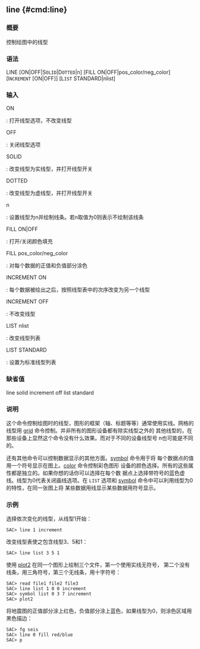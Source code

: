 ## line {#cmd:line}

### 概要

控制绘图中的线型

### 语法

LINE \[ON|OFF|S`OLID`|D`OTTED`|n\] \[FILL ON|OFF|pos\_color/neg\_color\]
\[I`NCREMENT` \[ON|OFF\]\] \[L`IST` STANDARD|nlist\]

### 输入

ON

:   打开线型选项，不改变线型

OFF

:   关闭线型选项

SOLID

:   改变线型为实线型，并打开线型开关

DOTTED

:   改变线型为虚线型，并打开线型开关

n

:   设置线型为n并绘制线条。若n取值为0则表示不绘制该线条

FILL ON|OFF

:   打开/关闭颜色填充

FILL pos\_color/neg\_color

:   对每个数据的正值和负值部分涂色

INCREMENT ON

:   每个数据被绘出之后，按照线型表中的次序改变为另一个线型

INCREMENT OFF

:   不改变线型

LIST nlist

:   改变线型列表

LIST STANDARD

:   设置为标准线型列表

### 缺省值

line solid increment off list standard

### 说明

这个命令控制绘图时的线型，图形的框架（轴、标题等等）通常使用实线。网格的
线型用 [grid](/commands/grid.md)
命令控制。并非所有的图形设备都有除实线型之外的
其他线型的，在那些设备上显然这个命令没有什么效果。而对于不同的设备线型号
n也可能是不同的。

还有其他命令可以控制数据显示的其他方面。[symbol](/commands/symbol.md)
命令用于将
每个数据点的值用一个符号显示在图上。[color](/commands/color.md)
命令控制彩色图形
设备的颜色选择。所有的这些属性都是独立的。如果你想的话你可以选择在每个数
据点上选择带符号的蓝色虚线。线型为0代表关闭画线选项。在 `LIST` 选项和
[symbol](/commands/symbol.md)
命令中可以利用线型为0的特性，在同一张图上将
某些数据用线显示某些数据用符号显示。

### 示例

选择依次变化的线型，从线型1开始：

``` {.bash}
SAC> line 1 increment
```

改变线型表使之包含线型3、5和1：

``` {.bash}
SAC> line list 3 5 1
```

使用 [plot2](/commands/plot2.md)
在同一个图形上绘制三个文件，第一个使用实线无符号，
第二个没有线条，用三角符号，第三个无线条，用十字符号：

``` {.bash}
SAC> read file1 file2 file3
SAC> line list 1 0 0 increment
SAC> symbol list 0 3 7 increment
SAC> plot2
```

将地震图的正值部分涂上红色，负值部分涂上蓝色，如果线型为0，则涂色区域用
黑色描边：

``` {.bash}
SAC> fg seis
SAC> line 0 fill red/blue
SAC> p
```
